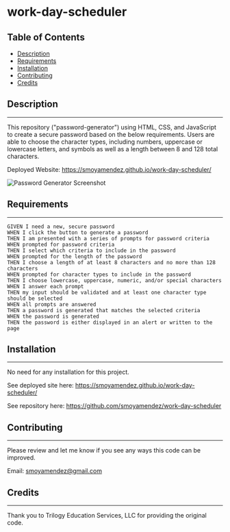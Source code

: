 # work-day-scheduler
## Table of Contents

* [Description](#description)
* [Requirements](#requirements)
* [Installation](#installation)
* [Contributing](#contributing)
* [Credits](#credits)

## Description
---
This repository ("password-generator") using HTML, CSS, and JavaScript to create a secure password based on the below requirements. Users are 
able to choose the character types, including numbers, uppercase or lowercase letters, and symbols as well as a length between 8 and 128 total 
characters. 

Deployed Website: https://smoyamendez.github.io/work-day-scheduler/

![Password Generator Screenshot](password-generator-screenshot.png)

## Requirements 
---
```
GIVEN I need a new, secure password
WHEN I click the button to generate a password
THEN I am presented with a series of prompts for password criteria
WHEN prompted for password criteria
THEN I select which criteria to include in the password
WHEN prompted for the length of the password
THEN I choose a length of at least 8 characters and no more than 128 characters
WHEN prompted for character types to include in the password
THEN I choose lowercase, uppercase, numeric, and/or special characters
WHEN I answer each prompt
THEN my input should be validated and at least one character type should be selected
WHEN all prompts are answered
THEN a password is generated that matches the selected criteria
WHEN the password is generated
THEN the password is either displayed in an alert or written to the page
```

## Installation
---
No need for any installation for this project.

See deployed site here: https://smoyamendez.github.io/work-day-scheduler/

See repository here: https://github.com/smoyamendez/work-day-scheduler

## Contributing
---

Please review and let me know if you see any ways this code can be improved.

Email: smoyamendez@gmail.com

## Credits
---
Thank you to Trilogy Education Services, LLC for providing the original code.